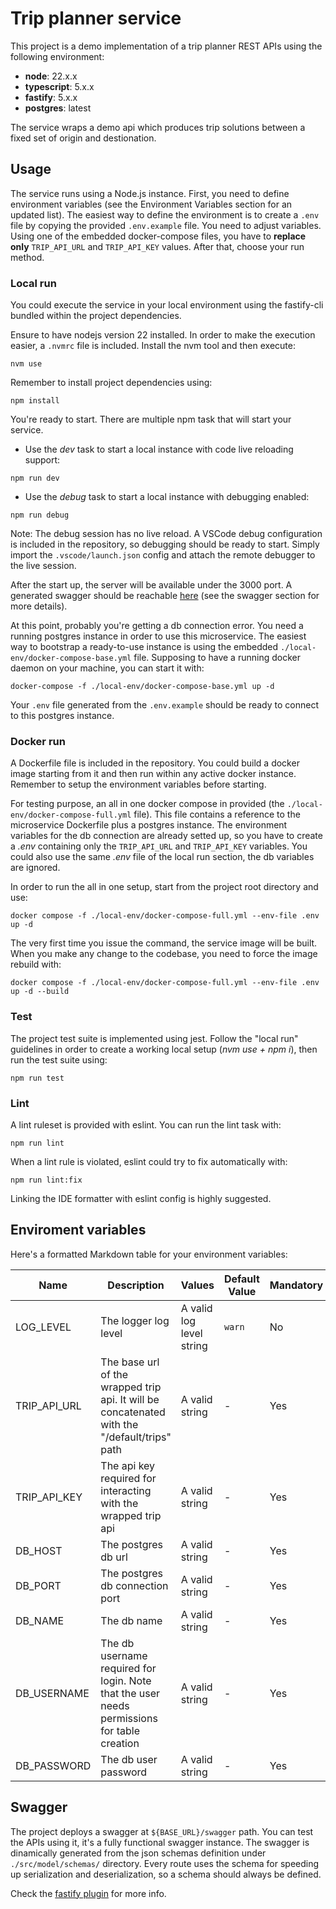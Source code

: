 # Trip planner service 
This project is a demo implementation of a trip planner REST APIs using the following environment:

- **node**: 22.x.x
- **typescript**: 5.x.x
- **fastify**: 5.x.x
- **postgres**: latest

The service wraps a demo api which produces trip solutions between a fixed set of origin and destionation.

## Usage

The service runs using a Node.js instance. First, you need to define environment variables (see the Environment Variables section for an updated list).
The easiest way to define the environment is to create a `.env` file by copying the provided `.env.example` file. You need to adjust variables.
Using one of the embedded docker-compose files, you have to **replace only** `TRIP_API_URL` and `TRIP_API_KEY` values.
After that, choose your run method.

### Local run

You could execute the service in your local environment using the fastify-cli bundled within the project dependencies.

Ensure to have nodejs version 22 installed. In order to make the execution easier, a ```.nvmrc``` file is included. Install the nvm tool and then execute:

```
nvm use
```

Remember to install project dependencies using:

```
npm install
```

You're ready to start. There are multiple npm task that will start your service.

- Use the *dev* task to start a local instance with code live reloading support:

```
npm run dev
```


- Use the *debug* task to start a local instance with debugging enabled:

```
npm run debug
```

Note: The debug session has no live reload. A VSCode debug configuration is included in the repository, so debugging should be ready to start. Simply import the `.vscode/launch.json` config and attach the remote debugger to the live session.

After the start up, the server will be available under the 3000 port. A generated swagger should be
reachable [here](http://localhost:3000/swagger) (see the swagger section for more details).

At this point, probably you're getting a db connection error. You need a running postgres instance in order to use this microservice. The easiest way to bootstrap a ready-to-use instance is using the embedded `./local-env/docker-compose-base.yml` file. Supposing to have a running docker daemon on your machine, you can start it with:

```
docker-compose -f ./local-env/docker-compose-base.yml up -d
```

Your `.env` file generated from the `.env.example` should be ready to connect to this postgres instance.

### Docker run

A Dockerfile file is included in the repository. You could build a docker image starting from it and then run within any active docker instance. Remember to setup the environment variables before starting.

For testing purpose, an all in one docker compose in provided (the `./local-env/docker-compose-full.yml` file). This file contains a reference to the microservice Dockerfile plus a postgres instance. The environment variables for the db connection are already setted up, so you have to create a *.env* containing only the `TRIP_API_URL` and `TRIP_API_KEY` variables. You could also use the same *.env* file of the local run section, the db variables are ignored.

In order to run the all in one setup, start from the project root directory and use:

```
docker compose -f ./local-env/docker-compose-full.yml --env-file .env up -d
```

The very first time you issue the command, the service image will be built. When you make any change to the codebase, you need to force the image rebuild with:

```
docker compose -f ./local-env/docker-compose-full.yml --env-file .env up -d --build
```

### Test

The project test suite is implemented using jest. Follow the "local run" guidelines in order to create a working local setup (*nvm use + npm i*), then run the test suite using:

```
npm run test
```

### Lint

A lint ruleset is provided with eslint.
You can run the lint task with:

```
npm run lint
```

When a lint rule is violated, eslint could try to fix automatically with:

```
npm run lint:fix
```

Linking the IDE formatter with eslint config is highly suggested.

## Enviroment variables

Here's a formatted Markdown table for your environment variables:

| Name | Description | Values | Default Value | Mandatory |
|------|-------------|---------|---------------|-----------|
| LOG_LEVEL | The logger log level | A valid log level string | `warn` | No |
| TRIP_API_URL | The base url of the wrapped trip api. It will be concatenated with the "/default/trips" path | A valid string | - | Yes |
| TRIP_API_KEY | The api key required for interacting with the wrapped trip api | A valid string | - | Yes |
| DB_HOST | The postgres db url | A valid string | - | Yes |
| DB_PORT | The postgres db connection port | A valid string | - | Yes |
| DB_NAME | The db name | A valid string | - | Yes |
| DB_USERNAME | The db username required for login. Note that the user needs permissions for table creation | A valid string | - | Yes |
| DB_PASSWORD | The db user password | A valid string | - | Yes |

## Swagger

The project deploys a swagger at ```${BASE_URL}/swagger``` path. You can test the APIs using it, it's a fully functional swagger instance.
The swagger is dinamically generated from the json schemas definition under ```./src/model/schemas/``` directory. Every route uses the schema for speeding up serialization and deserialization, so a schema should always be defined.

Check the [fastify plugin](https://github.com/fastify/fastify-swagger) for more info.

